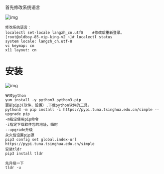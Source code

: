 首先修改系统语言

![img](https://cdn.nlark.com/yuque/0/2024/png/35538885/1717859616407-a0bd9529-c352-47c0-a357-f918e49b7651.png)

```
修改系统语言：
localectl set-locale langzh_cn.utf8    #修改后重新登录。
[root@oldboy-85-vip-king-v2 ~]# localectl status
system locale: langzh_cn.utf-8
vc keymap: cn
x11 layout: cn
```

# 安装

![img](https://cdn.nlark.com/yuque/0/2024/png/35538885/1717859685164-a1d2783f-3c68-489a-a06e-16888f218ab7.png)

```
安装python
yum install -y python3 python3-pip
更新pip3(软件，设置）,下载python软件的工具。
python3 -m pip install -i https://pypi.tuna.tsinghua.edu.cn/simple --upgrade pip
-m指定使用pip命令
-i指定下载软件包的地址，临时
--upgrade升级
永久性设置pip源
pip3 config set global.index-url https://pypi.tuna.tsinghua.edu.cn/simple
安装tldr
pip3 install tldr

先升级一下  
tldr -u

```